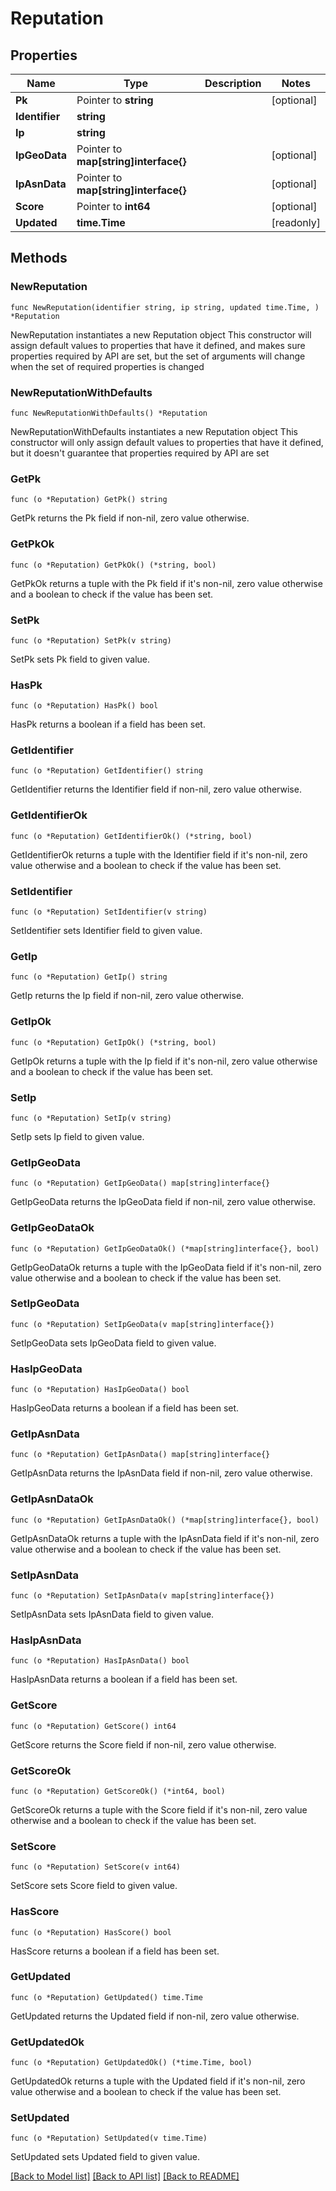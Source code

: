 # Reputation

## Properties

Name | Type | Description | Notes
------------ | ------------- | ------------- | -------------
**Pk** | Pointer to **string** |  | [optional] 
**Identifier** | **string** |  | 
**Ip** | **string** |  | 
**IpGeoData** | Pointer to **map[string]interface{}** |  | [optional] 
**IpAsnData** | Pointer to **map[string]interface{}** |  | [optional] 
**Score** | Pointer to **int64** |  | [optional] 
**Updated** | **time.Time** |  | [readonly] 

## Methods

### NewReputation

`func NewReputation(identifier string, ip string, updated time.Time, ) *Reputation`

NewReputation instantiates a new Reputation object
This constructor will assign default values to properties that have it defined,
and makes sure properties required by API are set, but the set of arguments
will change when the set of required properties is changed

### NewReputationWithDefaults

`func NewReputationWithDefaults() *Reputation`

NewReputationWithDefaults instantiates a new Reputation object
This constructor will only assign default values to properties that have it defined,
but it doesn't guarantee that properties required by API are set

### GetPk

`func (o *Reputation) GetPk() string`

GetPk returns the Pk field if non-nil, zero value otherwise.

### GetPkOk

`func (o *Reputation) GetPkOk() (*string, bool)`

GetPkOk returns a tuple with the Pk field if it's non-nil, zero value otherwise
and a boolean to check if the value has been set.

### SetPk

`func (o *Reputation) SetPk(v string)`

SetPk sets Pk field to given value.

### HasPk

`func (o *Reputation) HasPk() bool`

HasPk returns a boolean if a field has been set.

### GetIdentifier

`func (o *Reputation) GetIdentifier() string`

GetIdentifier returns the Identifier field if non-nil, zero value otherwise.

### GetIdentifierOk

`func (o *Reputation) GetIdentifierOk() (*string, bool)`

GetIdentifierOk returns a tuple with the Identifier field if it's non-nil, zero value otherwise
and a boolean to check if the value has been set.

### SetIdentifier

`func (o *Reputation) SetIdentifier(v string)`

SetIdentifier sets Identifier field to given value.


### GetIp

`func (o *Reputation) GetIp() string`

GetIp returns the Ip field if non-nil, zero value otherwise.

### GetIpOk

`func (o *Reputation) GetIpOk() (*string, bool)`

GetIpOk returns a tuple with the Ip field if it's non-nil, zero value otherwise
and a boolean to check if the value has been set.

### SetIp

`func (o *Reputation) SetIp(v string)`

SetIp sets Ip field to given value.


### GetIpGeoData

`func (o *Reputation) GetIpGeoData() map[string]interface{}`

GetIpGeoData returns the IpGeoData field if non-nil, zero value otherwise.

### GetIpGeoDataOk

`func (o *Reputation) GetIpGeoDataOk() (*map[string]interface{}, bool)`

GetIpGeoDataOk returns a tuple with the IpGeoData field if it's non-nil, zero value otherwise
and a boolean to check if the value has been set.

### SetIpGeoData

`func (o *Reputation) SetIpGeoData(v map[string]interface{})`

SetIpGeoData sets IpGeoData field to given value.

### HasIpGeoData

`func (o *Reputation) HasIpGeoData() bool`

HasIpGeoData returns a boolean if a field has been set.

### GetIpAsnData

`func (o *Reputation) GetIpAsnData() map[string]interface{}`

GetIpAsnData returns the IpAsnData field if non-nil, zero value otherwise.

### GetIpAsnDataOk

`func (o *Reputation) GetIpAsnDataOk() (*map[string]interface{}, bool)`

GetIpAsnDataOk returns a tuple with the IpAsnData field if it's non-nil, zero value otherwise
and a boolean to check if the value has been set.

### SetIpAsnData

`func (o *Reputation) SetIpAsnData(v map[string]interface{})`

SetIpAsnData sets IpAsnData field to given value.

### HasIpAsnData

`func (o *Reputation) HasIpAsnData() bool`

HasIpAsnData returns a boolean if a field has been set.

### GetScore

`func (o *Reputation) GetScore() int64`

GetScore returns the Score field if non-nil, zero value otherwise.

### GetScoreOk

`func (o *Reputation) GetScoreOk() (*int64, bool)`

GetScoreOk returns a tuple with the Score field if it's non-nil, zero value otherwise
and a boolean to check if the value has been set.

### SetScore

`func (o *Reputation) SetScore(v int64)`

SetScore sets Score field to given value.

### HasScore

`func (o *Reputation) HasScore() bool`

HasScore returns a boolean if a field has been set.

### GetUpdated

`func (o *Reputation) GetUpdated() time.Time`

GetUpdated returns the Updated field if non-nil, zero value otherwise.

### GetUpdatedOk

`func (o *Reputation) GetUpdatedOk() (*time.Time, bool)`

GetUpdatedOk returns a tuple with the Updated field if it's non-nil, zero value otherwise
and a boolean to check if the value has been set.

### SetUpdated

`func (o *Reputation) SetUpdated(v time.Time)`

SetUpdated sets Updated field to given value.



[[Back to Model list]](../README.md#documentation-for-models) [[Back to API list]](../README.md#documentation-for-api-endpoints) [[Back to README]](../README.md)


